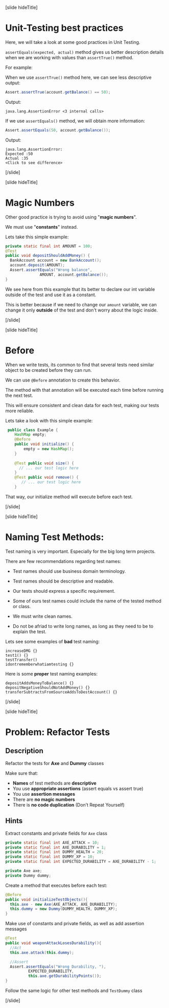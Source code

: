 [slide hideTitle]

# Unit-Testing best practices

Here, we will take a look at some good practices in Unit Testing.

`assertEquals(expected, actual)` method gives us better description details when we are working with values than `assertTrue()` method.

For example:

When we use `assertTrue()` method here, we can see less descriptive output:

``` java
Assert.assertTrue(account.getBalance() == 50);
```

Output: 

```
java.lang.AssertionError <3 internal calls>
```

If we use `assertEquals()` method, we will obtain more information:

``` java
Assert.assertEquals(50, account.getBalance());
```

Output: 

```
java.lang.AssertionError:
Expected :50
Actual :35
<Click to see difference>
```


[/slide]

[slide hideTitle]

# Magic Numbers

Other good practice is trying to avoid using "**magic numbers**".

We must use "**constants**" instead.

Lets take this simple example:

``` java
private static final int AMOUNT = 100;
@Test
public void depositShouldAddMoney() {
  BankAccount account = new BankAccount();
  account.deposit(AMOUNT);
  Assert.assertEquals("Wrong balance",    
               AMOUNT, account.getBalance());
}
```

We see here from this example that its better to declare our int variable outside of the test and use it as a constant.

This is better because if we need to change our `amount` variable, we can change it only **outside** of the test and don't worry about the logic inside.

[/slide]

[slide hideTitle]

# Before

When we write tests, its common to find that several tests need similar object to be created before they can run.

We can use `@Before` annotation to create this behavior.

The method with that annotation will be executed each time before running the next test.

This will ensure consistent and clean data for each test, making our tests more reliable.

Lets take a look with this simple example:

``` java
 public class Example {
    HashMap empty;
    @Before
    public void initialize() {
        empty = new HashMap();
    }
    
    @Test public void size() {
      // ... our test logic here
    }
    @Test public void remove() {
       // ... our test logic here
    }
```

That way, our initialize method will execute before each test.


[/slide]

[slide hideTitle]

# Naming Test Methods:

Test naming is very important. Especially for the big long term projects.

There are few recommendations regarding test names:

- Test names should use business domain terminology.

- Test names should be descriptive and readable.

- Our tests should express a specific requirement.

- Some of ours test names could include the name of the tested method or class.

- We must write clean names.

- Do not be afriad to write long names, as long as they need to be to explain the test.

Lets see some examples of **bad** test naming:

```
increaseDMG {}
test1() {}
testTransfer()
idontrememberwhatiamtesting {}
```

Here is some **proper** test naming examples:

```
depositAddsMoneyToBalance() {}
depositNegativeShouldNotAddMoney() {}
transferSubtractsFromSourceAddsToDestAccount() {}
```

[/slide]

[slide hideTitle]

# Problem: Refactor Tests

## Description
Refactor the tests for **Axe** and **Dummy** classes

Make sure that:
- **Names** of test methods are **descriptive**
- You use **appropriate assertions** (assert equals vs assert true)
- You use **assertion messages**
- There are **no magic numbers**
- There is **no code duplication** (Don’t Repeat Yourself)

## Hints

Extract constants and private fields for `Axe` class
```java
private static final int AXE_ATTACK = 10;
private static final int AXE_DURABILITY = 1;
private static final int DUMMY_HEALTH = 20;
private static final int DUMMY_XP = 10;
private static final int EXPECTED_DURABILITY = AXE_DURABILITY - 1;

private Axe axe;
private Dummy dummy;
```

Create a method that executes before each test:
```java
@Before
public void initializeTestObjects(){
  this.axe - new Axe(AXE_ATTACK, AXE_DURABILITY);
  this.dummy = new Dummy(DUMMY_HEALTH, DUMMY_XP);
}
```

Make use of constants and private fields, as well as add assertion messages
```java
@Test
public void weaponAttackLosesDurability(){
  //Act
  this.axe.attack(this.dummy);

  //Assert
  Assert.assertEquals("Wrong Durability, "),
          EXPECTED_DURABILITY,
          this.axe.getDurabilityPoints());
}
```

Follow the same logic for other test methods and `TestDummy` class

[/slide]